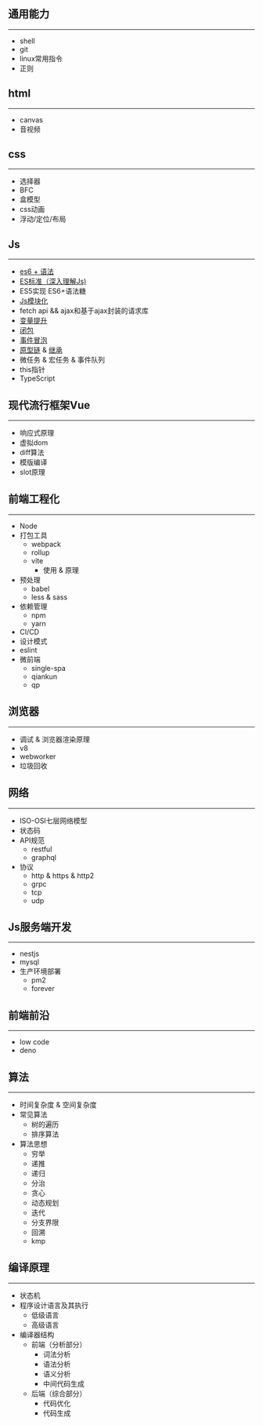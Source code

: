 ## 通用能力 ##
***
* shell
* git
* linux常用指令
* 正则

## html ##
***
* canvas
* 音视频

## css ##
***
* 选择器
* BFC
* 盒模型
* css动画
* 浮动/定位/布局

## Js ##
***
* [es6 + 语法](https://es6.ruanyifeng.com/)
* [ES标准（深入理解Js)](https://www.kancloud.cn/kancloud/deep-understand-javascript/43708)
* ES5实现 ES6+语法糖
* [Js模块化](https://juejin.cn/post/6844903576309858318)
* fetch api && ajax和基于ajax封装的请求库
* [变量提升](https://juejin.cn/post/6844903490989342728)
* [闭包](https://juejin.cn/post/6844903858636849159)
* [事件冒泡](https://juejin.cn/post/6844903834075021326)
* [原型链](https://juejin.cn/post/6844903989088092174) & [继承](https://juejin.cn/post/6844903475021627400)
* 微任务 & 宏任务 & 事件队列
* this指针
* TypeScript

## 现代流行框架Vue ##
***
* 响应式原理
* 虚拟dom
* diff算法
* 模版编译
* slot原理

## 前端工程化 ##
***
* Node
* 打包工具
   - webpack
   - rollup
   - vite
     - 使用 & 原理
* 预处理
  - babel
  - less & sass
* 依赖管理
  - npm 
  - yarn
* CI/CD
* 设计模式
* eslint
* 微前端
  - single-spa
  - qiankun
  - qp

## 浏览器 ##
***
* 调试 & 浏览器渲染原理
* v8
* webworker
* 垃圾回收

## 网络 ##
***
* ISO-OSI七层网络模型
* 状态码
* API规范
  - restful
  - graphql
* 协议
  - http & https & http2
  - grpc
  - tcp
  - udp

## Js服务端开发 ##
***
* nestjs
* mysql
* 生产环境部署
  - pm2
  - forever

## 前端前沿 ##
***
* low code
* deno

## 算法 ##
***
* 时间复杂度 & 空间复杂度
* 常见算法
  - 树的遍历
  - 排序算法
* 算法思想
  - 穷举
  - 递推
  - 递归
  - 分治
  - 贪心
  - 动态规划
  - 迭代
  - 分支界限
  - 回溯
  - kmp
  
## 编译原理 ##
***
* 状态机
* 程序设计语言及其执行
  - 低级语言
  - 高级语言
* 编译器结构
  - 前端（分析部分）
    - 词法分析
    - 语法分析
    - 语义分析
    - 中间代码生成
  - 后端（综合部分）
    - 代码优化
    - 代码生成
